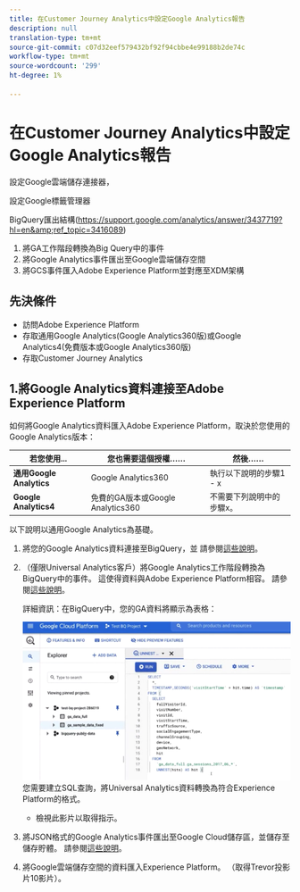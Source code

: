 ```yaml
---
title: 在Customer Journey Analytics中設定Google Analytics報告
description: null
translation-type: tm+mt
source-git-commit: c07d32eef579432bf92f94cbbe4e99188b2de74c
workflow-type: tm+mt
source-wordcount: '299'
ht-degree: 1%

---
```



# 在Customer Journey Analytics中設定Google Analytics報告

設定Google雲端儲存連接器，

設定Google標籤管理器

BigQuery匯出結構(https://support.google.com/analytics/answer/3437719?hl=en&amp;ref_topic=3416089)

1. 將GA工作階段轉換為Big Query中的事件
1. 將Google Analytics事件匯出至Google雲端儲存空間
1. 將GCS事件匯入Adobe Experience Platform並對應至XDM架構

## 先決條件

* 訪問Adobe Experience Platform
* 存取通用Google Analytics(Google Analytics360版)或Google Analytics4(免費版本或Google Analytics360版)
* 存取Customer Journey Analytics

## 1.將Google Analytics資料連接至Adobe Experience Platform

如何將Google Analytics資料匯入Adobe Experience Platform，取決於您使用的Google Analytics版本：

| 若您使用... | 您也需要這個授權…… | 然後…… |
| --- | --- | --- |
| **通用Google Analytics** | Google Analytics360 | 執行以下說明的步驟1 - x |
| **Google Analytics4** | 免費的GA版本或Google Analytics360 | 不需要下列說明中的步驟x。 |

以下說明以通用Google Analytics為基礎。

1. 將您的Google Analytics資料連接至BigQuery，並
請參閱[這些說明](https://support.google.com/analytics/answer/3416092?hl=en)。
1. （僅限Universal Analytics客戶）將Google Analytics工作階段轉換為BigQuery中的事件。 這使得資料與Adobe Experience Platform相容。 請參閱[這些說明](https://support.google.com/analytics/answer/3437618?hl=en)。

   詳細資訊：在BigQuery中，您的GA資料將顯示為表格：

   ![](assets/ga-bigquery.png)
您需要建立SQL查詢，將Universal Analytics資料轉換為符合Experience Platform的格式。
   * 檢視此影片以取得指示。

1. 將JSON格式的Google Analytics事件匯出至Google Cloud儲存區，並儲存至儲存貯體。
請參閱[這些說明](https://support.google.com/analytics/answer/3437719?hl=en&amp;ref_topic=3416089)。
1. 將Google雲端儲存空間的資料匯入Experience Platform。 （取得Trevor投影片10影片）。

